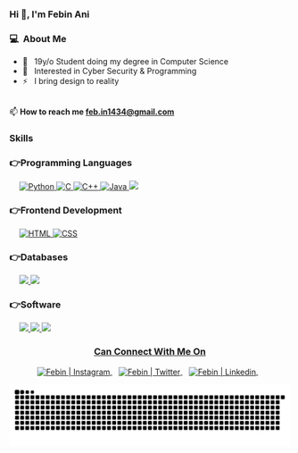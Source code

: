 ### Hi 👋, I'm Febin Ani

### 💻 &nbsp;About Me 

- 🔮 &nbsp; 19y/o Student doing my degree in Computer Science
- 🚩 &nbsp; Interested in Cyber Security & Programming 
- ⚡ &nbsp; I bring design to reality

<br>📫 **How to reach me feb.in1434@gmail.com**



### **Skills**
### 👉Programming Languages

<p align="left">
    &emsp;
    <a href="https://www.python.org" target="_blank">
        <img alt="Python" src="https://img.shields.io/badge/python-3670A0?style=for-the-badge&logo=python&logoColor=white">
    </a>
    <a href="https://www.cprogramming.com/" target="_blank"> 
        <img alt="C" src=https://img.shields.io/badge/c-%2300599C.svg?style=for-the-badge&logo=c&logoColor=white>
    </a> 
    <a href="https://www.w3schools.com/cpp/" target="_blank"> 
        <img alt="C++" src="https://img.shields.io/badge/c++-%2300599C.svg?style=for-the-badge&logo=c%2B%2B&logoColor=white">
    </a> 
    <a href="https://www.java.com" target="_blank"> 
        <img alt="Java" src="https://img.shields.io/badge/java-%23ED8B00.svg?style=for-the-badge&logo=java&logoColor=white">
    </a>
    <a href="https://www.gnu.org/software/bash/" target="_blank">
        <img src="https://img.shields.io/badge/shell_script-%23121011.svg?style=for-the-badge&logo=gnu-bash&logoColor=white"/>
    </a>
</p>

### 👉Frontend Development
<p align="left"> 
    &emsp; 
    <a href="https://www.w3.org/html/" target="_blank"> 
        <img alt="HTML" src="https://img.shields.io/badge/html5-%23E34F26.svg?style=for-the-badge&logo=html5&logoColor=white">
    </a>   
    <a href="https://www.w3schools.com/css/" target="_blank">
        <img alt="CSS" src="https://img.shields.io/badge/css3-%231572B6.svg?style=for-the-badge&logo=css3&logoColor=white">
    </a>
</p>

### 👉Databases

<p align="left">
    &emsp;
    <a href="https://www.mysql.com/" target="_blank"> 
        <img src="https://img.shields.io/badge/mysql-%2300f.svg?style=for-the-badge&logo=mysql&logoColor=white"> 
    </a>
    <a href="https://www.sqlite.org/" target="_blank"> 
        <img src="https://img.shields.io/badge/sqlite-%2307405e.svg?style=for-the-badge&logo=sqlite&logoColor=white"> 
    </a>
</p>

### 👉Software
<p align="left">
    &emsp;
    <a href="https://www.adobe.com/products/photoshop.html" target="_blank"> 
        <img src="https://img.shields.io/badge/adobe%20photoshop-%2331A8FF.svg?style=for-the-badge&logo=adobe%20photoshop&logoColor=white"> 
    </a>
    <a href="https://www.adobe.com/products/illustrator.html" target="_blank"> 
        <img src="https://img.shields.io/badge/adobe%20illustrator-%23FF9A00.svg?style=for-the-badge&logo=adobe%20illustrator&logoColor=white"> 
    </a>
    <a href="https://www.blender.org/" target="_blank"> 
        <img src="https://img.shields.io/badge/blender-%23F5792A.svg?style=for-the-badge&logo=blender&logoColor=white">
</p>


<div align="center">
  <h3><b>Can Connect With Me On</b></h3>
  </div>
<p align="center">
<a href="https://www.instagram.com/feb.1n" target="_blank">
  <img align="center" alt="Febin | Instagram" width="24px" src="https://raw.githubusercontent.com/rahuldkjain/github-profile-readme-generator/master/src/images/icons/Social/instagram.svg" />
</a> &nbsp;&nbsp;
<a href="https://twitter.com/feb1n02" target="_blank">
  <img align="center" alt="Febin | Twitter" width="26px" src="https://raw.githubusercontent.com/rahuldkjain/github-profile-readme-generator/master/src/images/icons/Social/twitter.svg" />
</a> &nbsp;&nbsp;
<a href=""https://linkedin.com/in/febin022"" target="_blank">
  <img align="center" alt="Febin | Linkedin" width="24px" src="https://raw.githubusercontent.com/rahuldkjain/github-profile-readme-generator/master/src/images/icons/Social/linked-in-alt.svg" />
</a> &nbsp;&nbsp;
<p>


<p align="center">
  <img src="https://github.com/febin-ani/febin-ani/blob/main/assets/github-contribution-grid-snake.svg" alt="snake"></center>
</p>

